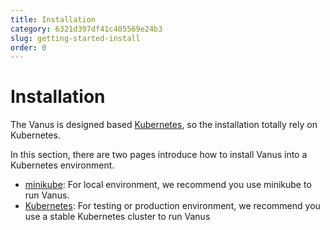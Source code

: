 ```yaml
---
title: Installation
category: 6321d397df41c405569e24b3
slug: getting-started-install
order: 0
---
```


# Installation

The Vanus is designed based [Kubernetes](https://kubernetes.io), so the installation totally rely on Kubernetes.

In this section, there are two pages introduce how to install Vanus into a Kubernetes environment.

- [minikube](install/minikube.md): For local environment, we recommend you use minikube to run Vanus.
- [Kubernetes](install/k8s(recommended).md): For testing or production environment, we recommend you use a stable Kubernetes cluster to run Vanus